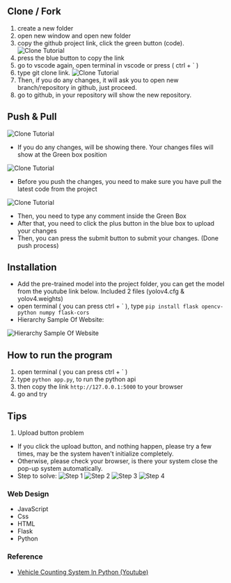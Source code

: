 ## Clone / Fork
1. create a new folder
2. open new window and open new folder
3. copy the github project link, click the green button (code).
![Clone Tutorial](https://github.com/Tgc020202/VehicleCountSystem/blob/main/images/ReadMeImages/GithubCloneTutorialImage1.jpg)
4. press the blue button to copy the link
5. go to vscode again, open terminal in vscode or  press ( ctrl + ` )
6. type git clone link.
![Clone Tutorial](https://github.com/Tgc020202/VehicleCountSystem/blob/main/images/ReadMeImages/GithubCloneTutorialImage2.jpg)
7. Then, if you do any changes, it will ask you to open new branch/repository in github, just proceed.
8. go to github, in your repository will show the new repository.


## Push & Pull
![Clone Tutorial](https://github.com/Tgc020202/VehicleCountSystem/blob/main/images/ReadMeImages/GithubCloneTutorialImage3.jpg)
+ If you do any changes, will be showing there. Your changes files will show at the Green box position


![Clone Tutorial](https://github.com/Tgc020202/VehicleCountSystem/blob/main/images/ReadMeImages/GithubCloneTutorialImage5.jpg)
+ Before you push the changes, you need to make sure you have pull the latest code from the project


![Clone Tutorial](https://github.com/Tgc020202/VehicleCountSystem/blob/main/images/ReadMeImages/GithubCloneTutorialImage4.jpg)
+ Then, you need to type any comment inside the Green Box
+ After that, you need to click the plus button in the blue box to upload your changes
+ Then, you can press the submit button to submit your changes. (Done push process)


## Installation
- Add the pre-trained model into the project folder, you can get the model from the youtube link below. Included 2 files (yolov4.cfg & yolov4.weights)
- open terminal ( you can press ctrl + \` ), type `pip install flask opencv-python numpy flask-cors`
- Hierarchy Sample Of Website:

![Hierarchy Sample Of Website](https://github.com/Tgc020202/VehicleCountSystem/blob/main/images/ReadMeImages/HirachySample.jpg)


## How to run the program
1. open terminal ( you can press ctrl + \` )
2. type `python app.py`, to run the python api
3. then copy the link `http://127.0.0.1:5000` to your browser
4. go and try


## Tips
1. Upload button problem
+ If you click the upload button, and nothing happen, please try a few times, may be the system haven't initialize completely.
+ Otherwise, please check your browser, is there your system close the pop-up system automatically.
+ Step to solve:
![Step 1](https://github.com/Tgc020202/VehicleCountSystem/blob/main/images/ReadMeImages/ProblemFixImage1.jpg)
![Step 2](https://github.com/Tgc020202/VehicleCountSystem/blob/main/images/ReadMeImages/ProblemFixImage2.jpg)
![Step 3](https://github.com/Tgc020202/VehicleCountSystem/blob/main/images/ReadMeImages/ProblemFixImage3.jpg)
![Step 4](https://github.com/Tgc020202/VehicleCountSystem/blob/main/images/ReadMeImages/ProblemFixImage4.jpg)

### Web Design
- JavaScript
- Css
- HTML
- Flask
- Python

### Reference
- [Vehicle Counting System In Python (Youtube)](https://www.youtube.com/watch?v=h1XhllUAA6c)
